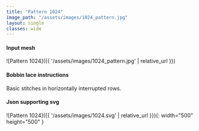 ```yaml
---
title: "Pattern 1024"
image_path: "/assets/images/1024_pattern.jpg"
layout: single
classes: wide
---
```


#### Input mesh

![Pattern 1024]({{ '/assets/images/1024_pattern.jpg' | relative_url }})

#### Bobbin lace instructions

Basic stitches in horizontally interrupted rows.

#### Json supporting svg

![Pattern 1024]({{ '/assets/images/1024.svg' | relative_url }}){: width="500" height="500" }


